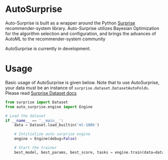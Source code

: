# AutoSurprise

Auto-Surprise is built as a wrapper around the Python [Surprise](https://surprise.readthedocs.io/en/stable/index.html) recommender-system library. Auto-Surprise utilizes Bayesian Optimization for the algorithm selection and configuration, and brings the advances of AutoML to the recommender-system community

AutoSurprise is currently in development.

# Usage

Basic usage of AutoSurprise is given below. Note that to use AutoSurprise, your data must be an instance of `surprise.dataset.DatasetAutoFolds`. Please read [Surprise Dataset docs](https://surprise.readthedocs.io/en/stable/dataset.html)

```python
from surprise import Dataset
from auto_surprise.engine import Engine

# Load the dataset
if __name__ == '__main__':
    data = Dataset.load_builtin('ml-100k')

    # Intitialize auto surprise engine
    engine = Engine(debug=False)

    # Start the trainer
    best_model, best_params, best_score, tasks = engine.train(data=data, target_metric='test_rmse')
```
